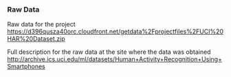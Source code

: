 ### Raw Data

Raw data for the project
https://d396qusza40orc.cloudfront.net/getdata%2Fprojectfiles%2FUCI%20HAR%20Dataset.zip

Full description for the raw data at the site where the data was obtained
http://archive.ics.uci.edu/ml/datasets/Human+Activity+Recognition+Using+Smartphones
